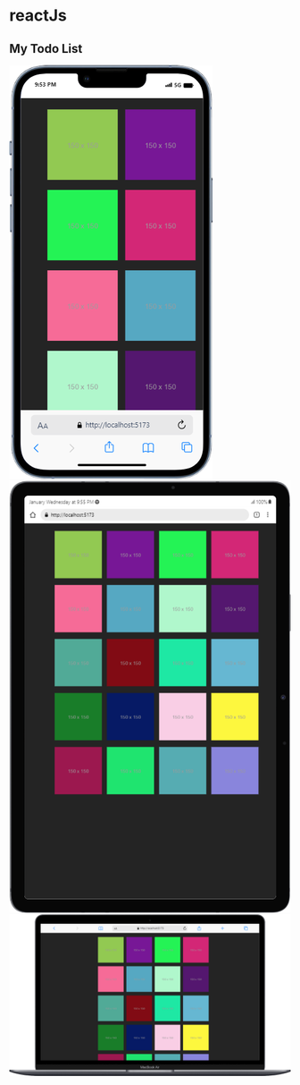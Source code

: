 # reactJs
## My Todo List
![alt text](https://github.com/mcnentom/ReactJs1/blob/todolist/src/assets/mobile.png)
![alt text](https://github.com/mcnentom/ReactJs1/blob/todolist/src/assets/tablet.png)
![alt text](https://github.com/mcnentom/ReactJs1/blob/todolist/src/assets/laptop.png)
